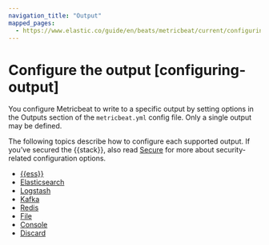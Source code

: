 ```yaml
---
navigation_title: "Output"
mapped_pages:
  - https://www.elastic.co/guide/en/beats/metricbeat/current/configuring-output.html
---
```


# Configure the output [configuring-output]


You configure Metricbeat to write to a specific output by setting options in the Outputs section of the `metricbeat.yml` config file. Only a single output may be defined.

The following topics describe how to configure each supported output. If you’ve secured the {{stack}}, also read [Secure](/reference/metricbeat/securing-metricbeat.md) for more about security-related configuration options.

* [{{ess}}](/reference/metricbeat/configure-cloud-id.md)
* [Elasticsearch](/reference/metricbeat/elasticsearch-output.md)
* [Logstash](/reference/metricbeat/logstash-output.md)
* [Kafka](/reference/metricbeat/kafka-output.md)
* [Redis](/reference/metricbeat/redis-output.md)
* [File](/reference/metricbeat/file-output.md)
* [Console](/reference/metricbeat/console-output.md)
* [Discard](/reference/metricbeat/discard-output.md)










